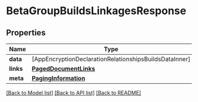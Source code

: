# BetaGroupBuildsLinkagesResponse

## Properties
Name | Type | Description | Notes
------------ | ------------- | ------------- | -------------
**data** | [AppEncryptionDeclarationRelationshipsBuildsDataInner] |  | 
**links** | [**PagedDocumentLinks**](PagedDocumentLinks.md) |  | 
**meta** | [**PagingInformation**](PagingInformation.md) |  | [optional] 

[[Back to Model list]](../README.md#documentation-for-models) [[Back to API list]](../README.md#documentation-for-api-endpoints) [[Back to README]](../README.md)


